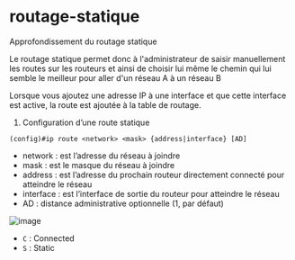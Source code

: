 # routage-statique
Approfondissement du routage statique

Le routage statique permet donc à l'administrateur de saisir manuellement les routes sur les routeurs et ainsi de choisir lui même le chemin qui lui semble le meilleur pour aller d'un réseau A à un réseau B

Lorsque vous ajoutez une adresse IP à une interface et que cette interface est active, la route est ajoutée à la table de routage.

1. Configuration d’une route statique
```
(config)#ip route <network> <mask> {address|interface} [AD]
```
* network : est l’adresse du réseau à joindre
* mask : est le masque du réseau à joindre
* address : est l’adresse du prochain routeur directement connecté pour atteindre le réseau
* interface : est l’interface de sortie du routeur pour atteindre le réseau
* AD : distance administrative optionnelle (1, par défaut)

![image](https://user-images.githubusercontent.com/83721477/167009712-bd2be6c5-a021-4cc8-a9b7-491d1513a299.png)
* `C` : Connected<br>
* `S` : Static

